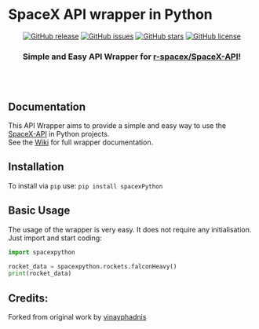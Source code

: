 # SpaceX API wrapper in Python
<div align="center">

[![GitHub release](https://img.shields.io/github/release/alshapton/SpaceX-Python.svg)](https://github.com/alshapton/SpaceX-Python/releases)
[![GitHub issues](https://img.shields.io/github/issues/alshapton/SpaceX-Python.svg)](https://github.com/alshapton/SpaceX-Python/issues)
[![GitHub stars](https://img.shields.io/github/stars/alshapton/SpaceX-Python.svg)](https://github.com/alshapton/SpaceX-Python/stargazers)
[![GitHub license](https://img.shields.io/github/license/alshapton/SpaceX-Python.svg)](https://github.com/alshapton/SpaceX-Python)

### Simple and Easy API Wrapper for [r-spacex/SpaceX-API](https://github.com/r-spacex/SpaceX-API)!

<br><br>

</div>

## Documentation
This API Wrapper aims to provide a simple and easy way to use the [SpaceX-API](https://github.com/r-spacex/SpaceX-API) in Python projects.
<br>
See the [Wiki](https://github.com/alshapton/SpaceX-Python/wiki) for full wrapper documentation.

## Installation
To install via `pip` use:
`pip install spacexPython`

## Basic Usage
The usage of the wrapper is very easy. It does not require any initialisation. Just import and start coding:
```python
import spacexpython

rocket_data = spacexpython.rockets.falconHeavy()
print(rocket_data)
```

## Credits:

Forked from original work by [vinayphadnis](https://github.com/vinayphadnis/SpaceX-Python.git)
